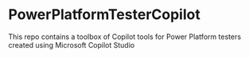 # PowerPlatformTesterCopilot
This repo contains a toolbox of Copilot tools for Power Platform testers created using Microsoft Copilot Studio
